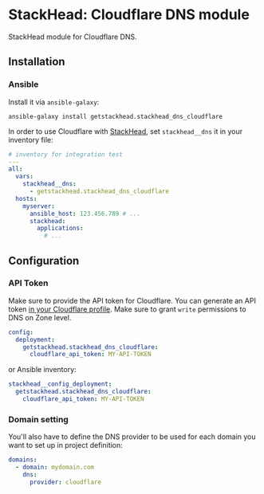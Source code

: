 # StackHead: Cloudflare DNS module

StackHead module for Cloudflare DNS.

## Installation

### Ansible

Install it via `ansible-galaxy`:

```
ansible-galaxy install getstackhead.stackhead_dns_cloudflare
```

In order to use Cloudflare with [StackHead](https://get.stackhead.io), set `stackhead__dns` it in your inventory file:

```yaml
# inventory for integration test
---
all:
  vars:
    stackhead__dns:
      - getstackhead.stackhead_dns_cloudflare
  hosts:
    myserver:
      ansible_host: 123.456.789 # ...
      stackhead:
        applications:
          # ...
```

## Configuration

### API Token

Make sure to provide the API token for Cloudflare. You can generate an API token [in your Cloudflare profile](https://dash.cloudflare.com/profile/api-tokens).
Make sure to grant `write` permissions to DNS on Zone level.

```yaml
config:
  deployment:
    getstackhead.stackhead_dns_cloudflare:
      cloudflare_api_token: MY-API-TOKEN
```

or Ansible inventory:

```yaml
stackhead__config_deployment:
  getstackhead.stackhead_dns_cloudflare:
    cloudflare_api_token: MY-API-TOKEN
```

### Domain setting

You'll also have to define the DNS provider to be used for each domain you want to set up in project definition:

```yaml
domains:
  - domain: mydomain.com
    dns:
      provider: cloudflare
```
